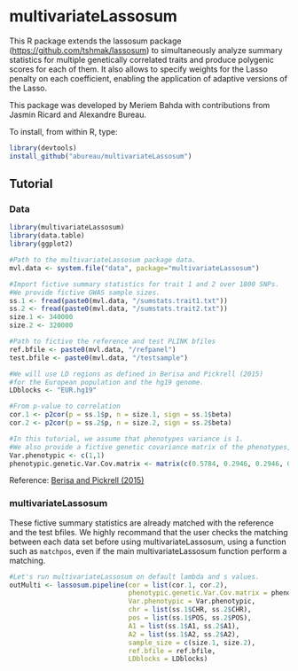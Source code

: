 # multivariateLassosum

This R package extends the lassosum package (https://github.com/tshmak/lassosum) to simultaneously analyze summary statistics for multiple genetically correlated traits and produce polygenic scores for each of them. It also allows to specify weights for the Lasso penalty on each coefficient, enabling the application of adaptive versions of the Lasso.

This package was developed by Meriem Bahda with contributions from Jasmin Ricard and Alexandre Bureau.

To install, from within R, type:

```r
library(devtools)
install_github("abureau/multivariateLassosum")
```

## Tutorial

### Data

```r
library(multivariateLassosum)
library(data.table)
library(ggplot2)

#Path to the multivariateLassosum package data.
mvl.data <- system.file("data", package="multivariateLassosum")

#Import fictive summary statistics for trait 1 and 2 over 1800 SNPs.
#We provide fictive GWAS sample sizes.
ss.1 <- fread(paste0(mvl.data, "/sumstats.trait1.txt"))
ss.2 <- fread(paste0(mvl.data, "/sumstats.trait2.txt"))
size.1 <- 340000
size.2 <- 320000

#Path to fictive the reference and test PLINK bfiles
ref.bfile <- paste0(mvl.data, "/refpanel")
test.bfile <- paste0(mvl.data, "/testsample")

#We will use LD regions as defined in Berisa and Pickrell (2015) 
#for the European population and the hg19 genome.
LDblocks <- "EUR.hg19"

#From p-value to correlation
cor.1 <- p2cor(p = ss.1$p, n = size.1, sign = ss.1$beta)
cor.2 <- p2cor(p = ss.2$p, n = size.2, sign = ss.2$beta)

#In this tutorial, we assume that phenotypes variance is 1.
#We also provide a fictive genetic covariance matrix of the phenotypes, constant for every SNP.
Var.phenotypic <- c(1,1)
phenotypic.genetic.Var.Cov.matrix <- matrix(c(0.5784, 0.2946, 0.2946, 0.4519),  nrow = 2, ncol = 2)
```
Reference: [Berisa and Pickrell (2015)](https://academic.oup.com/bioinformatics/article/32/2/283/1743626/Approximately-independent-linkage-disequilibrium)

### multivariateLassosum

These fictive summary statistics are already matched with the reference and the test bfiles. We highly recommand that the user checks the matching between each data set before using multivariateLassosum, using a function such as `matchpos`, even if the main multivariateLassosum function perform a matching.

```r
#Let's run multivariateLassosum on default lambda and s values.
outMulti <- lassosum.pipeline(cor = list(cor.1, cor.2),
                              phenotypic.genetic.Var.Cov.matrix = phenotypic.genetic.Var.Cov.matrix,
                              Var.phenotypic = Var.phenotypic,
                              chr = list(ss.1$CHR, ss.2$CHR),
                              pos = list(ss.1$POS, ss.2$POS),
                              A1 = list(ss.1$A1, ss.2$A1),
                              A2 = list(ss.1$A2, ss.2$A2),
                              sample_size = c(size.1, size.2),
                              ref.bfile = ref.bfile,
                              LDblocks = LDblocks)
```

